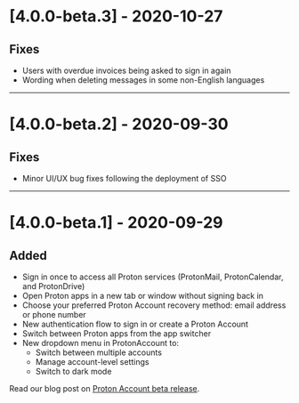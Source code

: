 # [4.0.0-beta.3] - 2020-10-27

## Fixes

- Users with overdue invoices being asked to sign in again
- Wording when deleting messages in some non-English languages

---

# [4.0.0-beta.2] - 2020-09-30

## Fixes

- Minor UI/UX bug fixes following the deployment of SSO

---

# [4.0.0-beta.1] - 2020-09-29

## Added

-   Sign in once to access all Proton services (ProtonMail, ProtonCalendar, and ProtonDrive)
-   Open Proton apps in a new tab or window without signing back in
-   Choose your preferred Proton Account recovery method: email address or phone number
-   New authentication flow to sign in or create a Proton Account
-   Switch between Proton apps from the app switcher
-   New dropdown menu in ProtonAccount to:
    -   Switch between multiple accounts
    -   Manage account-level settings
    -   Switch to dark mode

Read our blog post on [Proton Account beta release](https://protonmail.com/blog/sso-beta).
